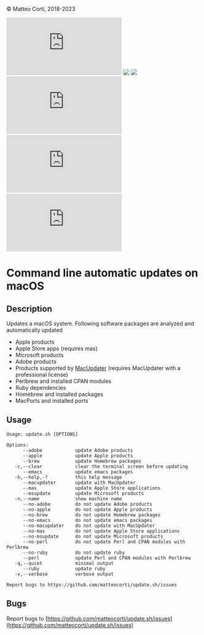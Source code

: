 
 &copy; Matteo Corti, 2018-2023

![](https://img.shields.io/github/v/release/matteocorti/update.sh)&nbsp;![](https://img.shields.io/github/downloads/matteocorti/update.sh/latest/total)&nbsp;![](https://img.shields.io/github/downloads/matteocorti/update.sh/total)&nbsp;![](https://img.shields.io/github/license/matteocorti/update.sh)&nbsp;![](https://img.shields.io/github/stars/matteocorti/update.sh)&nbsp;![](https://img.shields.io/github/forks/matteocorti/update.sh)

# Command line automatic updates on macOS

## Description

Updates a macOS system. Following software packages are analyzed and automatically updated

 - Apple products
 - Apple Store apps (requires mas)
 - Microsoft products
 - Adobe products
 - Products supported by [MacUpdater](https://www.corecode.io/macupdater/) (requires MacUpdater with a professional license)
 - Perlbrew and installed CPAN modules
 - Ruby dependencies
 - Homebrew and installed packages
 - MacPorts and installed ports

## Usage

```
Usage: update.sh [OPTIONS]

Options:
      --adobe            update Adobe products
      --apple            update Apple products
      --brew             update Homebrew packages
   -c,--clear            clear the terminal screen before updating
      --emacs            update emacs packages
   -h,--help,-?          this help message
      --macupdater       update with MacUpdater
      --mas              update Apple Store applications
      --msupdate         update Microsoft products
   -n,--name             show machine name
      --no-adobe         do not update Adobe products
      --no-apple         do not update Apple products
      --no-brew          do not update Homebrew packages
      --no-emacs         do not update emacs packages
      --no-macupdater    do not update with MacUpdater
      --no-mas           do not update Apple Store applications
      --no-msupdate      do not update Microsoft products
      --no-perl          do not update Perl and CPAN modules with Perlbrew
      --no-ruby          do not update ruby
      --perl             update Perl and CPAN modules with Perlbrew
   -q,--quiet            minimal output
      --ruby             update ruby
   -v,--verbose          verbose output

Report bugs to https://github.com/matteocorti/update.sh/issues
```

## Bugs

Report bugs to [https://github.com/matteocorti/update.sh/issues](https://github.com/matteocorti/update.sh/issues)
